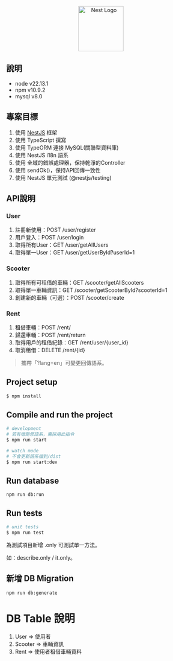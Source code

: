 <p align="center">
  <a href="http://nestjs.com/" target="blank"><img src="https://nestjs.com/img/logo-small.svg" width="120" alt="Nest Logo" /></a>
</p>

## 說明
- node v22.13.1
- npm v10.9.2
- mysql v8.0

## 專案目標
1. 使用 [NestJS](https://github.com/nestjs/nest)  框架
2. 使用 TypeScript 撰寫
3. 使用 TypeORM 連接 MySQL(關聯型資料庫)
4. 使用 NestJS i18n 語系
5. 使用 全域的錯誤處理器，保持乾淨的Controller
6. 使用 sendOk()，保持API回傳一致性
7. 使用 NestJS 單元測試 (@nestjs/testing)

## API說明
### User
1. 註冊新使用：POST /user/register
2. 用戶登入：POST /user/login
3. 取得所有User：GET /user/getAllUsers
4. 取得單一User：GET /user/getUserById?userId=1

### Scooter
1. 取得所有可租借的車輛：GET /scooter/getAllScooters
2. 取得單一車輛資訊：GET /scooter/getScooterById?scooterId=1
3. 創建新的車輛（可選）：POST /scooter/create

### Rent
1. 租借車輛：POST /rent/
1. 歸還車輛：POST /rent/return
2. 取得用戶的租借紀錄：GET /rent/user/{user_id}
3. 取消租借：DELETE /rent/{id}

> 攜帶「?lang=en」可變更回傳語系。

## Project setup
```bash
$ npm install
```

## Compile and run the project
```bash
# development
# 若有增刪修語系，需採用此指令
$ npm run start

# watch mode
# 不會更新語系檔到/dist
$ npm run start:dev
```

## Run database
```
npm run db:run
```

## Run tests
```bash
# unit tests
$ npm run test
```
為測試項目新增 .only 可測試單一方法。

如：describe.only / it.only。

## 新增 DB Migration
```
npm run db:generate
```
  
# DB Table 說明
1. User => 使用者
2. Scooter => 車輛資訊
3. Rent => 使用者租借車輛資料



